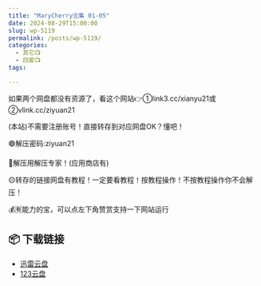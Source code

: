 ```yaml
---
title: "MaryCherry🈴集 01-05"
date: 2024-08-29T15:00:00
slug: wp-5119
permalink: /posts/wp-5119/
categories:
  - 其它📺
  - 四爱📺
tags:

---
```


如果两个网盘都没有资源了，看这个网站👉①link3.cc/xianyu21或②vlink.cc/ziyuan21

(本站)不需要注册账号！直接转存到对应网盘OK？懂吧！

🟢解压密码:ziyuan21

🔵解压用解压专家！(应用商店有)

🟡转存的链接网盘有教程！一定要看教程！按教程操作！不按教程操作你不会解压！

💰🈶能力的宝，可以点左下角赞赏支持一下网站运行

## 📦 下载链接
- [迅雷云盘](https://blziyuan21.com/pay-download/5119?key=07baf2be73&down_id=0)
- [123云盘](https://blziyuan21.com/pay-download/5119?key=07baf2be73&down_id=1)

